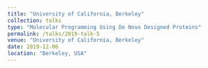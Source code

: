 ```yaml
---
title: "University of California, Berkeley"
collection: talks
type: "Molecular Programming Using De Novo Designed Proteins"
permalink: /talks/2019-talk-5
venue: "University of California, Berkeley"
date: 2019-12-06
location: "Berkeley, USA"
---
```

